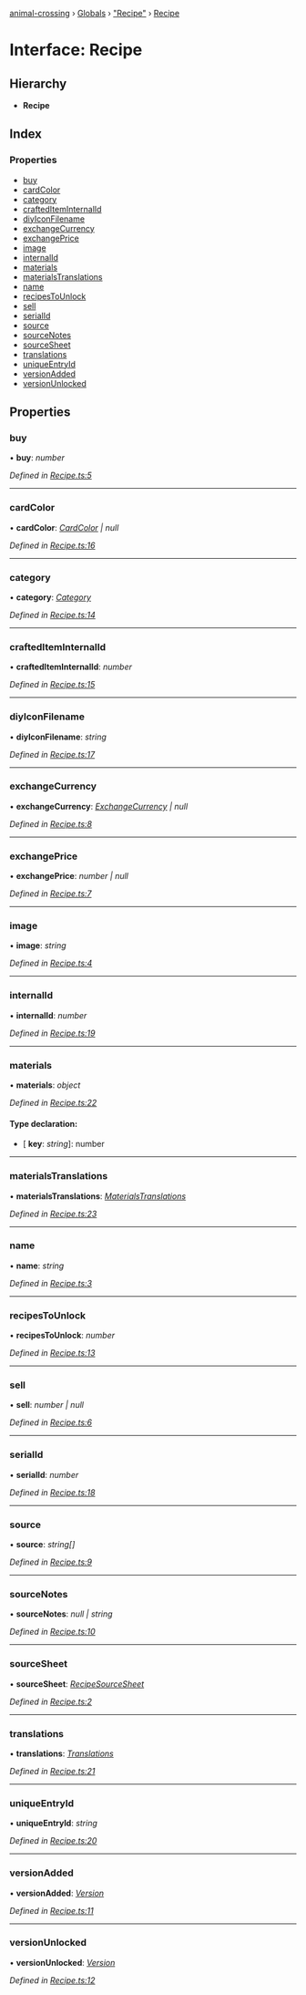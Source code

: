 [animal-crossing](../README.md) › [Globals](../globals.md) › ["Recipe"](../modules/_recipe_.md) › [Recipe](_recipe_.recipe.md)

# Interface: Recipe

## Hierarchy

* **Recipe**

## Index

### Properties

* [buy](_recipe_.recipe.md#buy)
* [cardColor](_recipe_.recipe.md#cardcolor)
* [category](_recipe_.recipe.md#category)
* [craftedItemInternalId](_recipe_.recipe.md#craftediteminternalid)
* [diyIconFilename](_recipe_.recipe.md#diyiconfilename)
* [exchangeCurrency](_recipe_.recipe.md#exchangecurrency)
* [exchangePrice](_recipe_.recipe.md#exchangeprice)
* [image](_recipe_.recipe.md#image)
* [internalId](_recipe_.recipe.md#internalid)
* [materials](_recipe_.recipe.md#materials)
* [materialsTranslations](_recipe_.recipe.md#materialstranslations)
* [name](_recipe_.recipe.md#name)
* [recipesToUnlock](_recipe_.recipe.md#recipestounlock)
* [sell](_recipe_.recipe.md#sell)
* [serialId](_recipe_.recipe.md#serialid)
* [source](_recipe_.recipe.md#source)
* [sourceNotes](_recipe_.recipe.md#sourcenotes)
* [sourceSheet](_recipe_.recipe.md#sourcesheet)
* [translations](_recipe_.recipe.md#translations)
* [uniqueEntryId](_recipe_.recipe.md#uniqueentryid)
* [versionAdded](_recipe_.recipe.md#versionadded)
* [versionUnlocked](_recipe_.recipe.md#versionunlocked)

## Properties

###  buy

• **buy**: *number*

*Defined in [Recipe.ts:5](https://github.com/Norviah/animal-crossing/blob/ac736df/module/types/Recipe.ts#L5)*

___

###  cardColor

• **cardColor**: *[CardColor](../enums/_recipe_.cardcolor.md) | null*

*Defined in [Recipe.ts:16](https://github.com/Norviah/animal-crossing/blob/ac736df/module/types/Recipe.ts#L16)*

___

###  category

• **category**: *[Category](../enums/_recipe_.category.md)*

*Defined in [Recipe.ts:14](https://github.com/Norviah/animal-crossing/blob/ac736df/module/types/Recipe.ts#L14)*

___

###  craftedItemInternalId

• **craftedItemInternalId**: *number*

*Defined in [Recipe.ts:15](https://github.com/Norviah/animal-crossing/blob/ac736df/module/types/Recipe.ts#L15)*

___

###  diyIconFilename

• **diyIconFilename**: *string*

*Defined in [Recipe.ts:17](https://github.com/Norviah/animal-crossing/blob/ac736df/module/types/Recipe.ts#L17)*

___

###  exchangeCurrency

• **exchangeCurrency**: *[ExchangeCurrency](../enums/_recipe_.exchangecurrency.md) | null*

*Defined in [Recipe.ts:8](https://github.com/Norviah/animal-crossing/blob/ac736df/module/types/Recipe.ts#L8)*

___

###  exchangePrice

• **exchangePrice**: *number | null*

*Defined in [Recipe.ts:7](https://github.com/Norviah/animal-crossing/blob/ac736df/module/types/Recipe.ts#L7)*

___

###  image

• **image**: *string*

*Defined in [Recipe.ts:4](https://github.com/Norviah/animal-crossing/blob/ac736df/module/types/Recipe.ts#L4)*

___

###  internalId

• **internalId**: *number*

*Defined in [Recipe.ts:19](https://github.com/Norviah/animal-crossing/blob/ac736df/module/types/Recipe.ts#L19)*

___

###  materials

• **materials**: *object*

*Defined in [Recipe.ts:22](https://github.com/Norviah/animal-crossing/blob/ac736df/module/types/Recipe.ts#L22)*

#### Type declaration:

* \[ **key**: *string*\]: number

___

###  materialsTranslations

• **materialsTranslations**: *[MaterialsTranslations](_recipe_.materialstranslations.md)*

*Defined in [Recipe.ts:23](https://github.com/Norviah/animal-crossing/blob/ac736df/module/types/Recipe.ts#L23)*

___

###  name

• **name**: *string*

*Defined in [Recipe.ts:3](https://github.com/Norviah/animal-crossing/blob/ac736df/module/types/Recipe.ts#L3)*

___

###  recipesToUnlock

• **recipesToUnlock**: *number*

*Defined in [Recipe.ts:13](https://github.com/Norviah/animal-crossing/blob/ac736df/module/types/Recipe.ts#L13)*

___

###  sell

• **sell**: *number | null*

*Defined in [Recipe.ts:6](https://github.com/Norviah/animal-crossing/blob/ac736df/module/types/Recipe.ts#L6)*

___

###  serialId

• **serialId**: *number*

*Defined in [Recipe.ts:18](https://github.com/Norviah/animal-crossing/blob/ac736df/module/types/Recipe.ts#L18)*

___

###  source

• **source**: *string[]*

*Defined in [Recipe.ts:9](https://github.com/Norviah/animal-crossing/blob/ac736df/module/types/Recipe.ts#L9)*

___

###  sourceNotes

• **sourceNotes**: *null | string*

*Defined in [Recipe.ts:10](https://github.com/Norviah/animal-crossing/blob/ac736df/module/types/Recipe.ts#L10)*

___

###  sourceSheet

• **sourceSheet**: *[RecipeSourceSheet](../enums/_recipe_.recipesourcesheet.md)*

*Defined in [Recipe.ts:2](https://github.com/Norviah/animal-crossing/blob/ac736df/module/types/Recipe.ts#L2)*

___

###  translations

• **translations**: *[Translations](_recipe_.translations.md)*

*Defined in [Recipe.ts:21](https://github.com/Norviah/animal-crossing/blob/ac736df/module/types/Recipe.ts#L21)*

___

###  uniqueEntryId

• **uniqueEntryId**: *string*

*Defined in [Recipe.ts:20](https://github.com/Norviah/animal-crossing/blob/ac736df/module/types/Recipe.ts#L20)*

___

###  versionAdded

• **versionAdded**: *[Version](../enums/_recipe_.version.md)*

*Defined in [Recipe.ts:11](https://github.com/Norviah/animal-crossing/blob/ac736df/module/types/Recipe.ts#L11)*

___

###  versionUnlocked

• **versionUnlocked**: *[Version](../enums/_recipe_.version.md)*

*Defined in [Recipe.ts:12](https://github.com/Norviah/animal-crossing/blob/ac736df/module/types/Recipe.ts#L12)*

